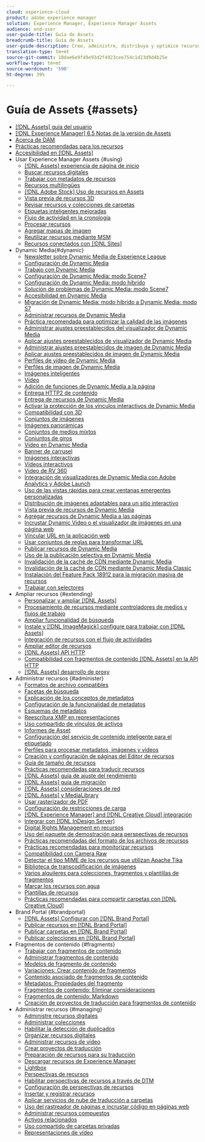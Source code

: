 ```yaml
---
cloud: experience-cloud
product: adobe experience manager
solution: Experience Manager, Experience Manager Assets
audience: end-user
user-guide-title: Guía de Assets
breadcrumb-title: Guía de Assets
user-guide-description: Cree, administre, distribuya y optimice recursos digitales.
translation-type: tm+mt
source-git-commit: 10dae6e9f49e93d2f4923cee754c1d23d9d4b25e
workflow-type: tm+mt
source-wordcount: '590'
ht-degree: 39%

---
```



# Guía de Assets {#assets}

+ [[!DNL Assets] guía del usuario](home.md)
+ [[!DNL Experience Manager] 6.5 Notas de la versión de Assets](https://experienceleague.adobe.com/docs/experience-manager-65/release-notes/assets.html)
+ [Acerca de DAM](assets.md)
+ [Prácticas recomendadas para los recursos](best-practices-for-assets.md)
+ [Accesibilidad en [!DNL Assets]](accessibility.md)
+ Usar Experience Manager Assets {#using}
   + [[!DNL Assets] experiencia de página de inicio](assets-home-page.md)
   + [Buscar recursos digitales](search-assets.md)
   + [Trabajar con metadatos de recursos](metadata.md)
   + [Recursos multilingües](multilingual-assets.md)
   + [ [!DNL Adobe Stock] Uso de recursos en Assets](aem-assets-adobe-stock.md)
   + [Vista previa de recursos 3D](previewing-3d-assets.md)
   + [Revisar recursos y colecciones de carpetas](bulk-approval.md)
   + [Etiquetas inteligentes mejoradas](enhanced-smart-tags.md)
   + [Flujo de actividad en la cronología](activity-stream.md)
   + [Procesar recursos](assets-workflow.md)
   + [Agregar mapas de imagen](image-maps.md)
   + [Reutilizar recursos mediante MSM](reuse-assets-using-msm.md)
   + [Recursos conectados con [!DNL Sites]](use-assets-across-connected-assets-instances.md)
+ Dynamic Media{#dynamic}
   + [Newsletter sobre Dynamic Media de Experience League](dynamic-media-newsletter.md)
   + [Configuración de Dynamic Media](administering-dynamic-media.md)
   + [Trabajo con Dynamic Media](dynamic-media.md)
   + [Configuración de Dynamic Media: modo Scene7](config-dms7.md)
   + [Configuración de Dynamic Media: modo híbrido](config-dynamic.md)
   + [Solución de problemas de Dynamic Media: modo Scene7](troubleshoot-dms7.md)
   + [Accesibilidad en Dynamic Media](accessibility-dm.md)
   + [Migración de Dynamic Media: modo híbrido a Dynamic Media: modo S7](migrate-from-hybrid-to-dms7.md)
   + [Administrar recursos de Dynamic Media](managing-assets.md)
   + [Práctica recomendada para optimizar la calidad de las imágenes](best-practices-for-optimizing-the-quality-of-your-images.md)
   + [Administrar ajustes preestablecidos del visualizador de Dynamic Media](managing-viewer-presets.md)
   + [Aplicar ajustes preestablecidos de visualizador de Dynamic Media](viewer-presets.md)
   + [Administrar ajustes preestablecidos de imagen de Dynamic Media](managing-image-presets.md)
   + [Aplicar ajustes preestablecidos de imagen de Dynamic Media](image-presets.md)
   + [Perfiles de vídeo de Dynamic Media](video-profiles.md)
   + [Perfiles de imagen de Dynamic Media](image-profiles.md)
   + [Imágenes inteligentes](imaging-faq.md)
   + [Vídeo](s7-video.md)
   + [Adición de funciones de Dynamic Media a la página](scene7.md)
   + [Entrega HTTP2 de contenido](http2.md)
   + [Entrega de recursos de Dynamic Media](delivering-dynamic-media-assets.md)
   + [Activar la protección de los vínculos interactivos de Dynamic Media](hotlink-protection.md)
   + [Compatibilidad con 3D](/help/assets/assets-3d.md)
   + [Conjuntos de imágenes](image-sets.md)
   + [Imágenes panorámicas](panoramic-images.md)
   + [Conjuntos de medios mixtos](mixed-media-sets.md)
   + [Conjuntos de giros](spin-sets.md)
   + [Vídeo en Dynamic Media](video.md)
   + [Banner de carrusel](carousel-banners.md)
   + [Imágenes interactivas](interactive-images.md)
   + [Vídeos interactivos](interactive-videos.md)
   + [Vídeo de RV 360](/help/assets/360-video.md)
   + [Integración de visualizadores de Dynamic Media con Adobe Analytics y Adobe Launch](/help/assets/launch.md)
   + [Uso de las vistas rápidas para crear ventanas emergentes personalizadas](custom-pop-ups.md)
   + [Distribución de imágenes adaptables para un sitio interactivo](responsive-site.md)
   + [Vista previa de recursos de Dynamic Media](previewing-assets.md)
   + [Agregar recursos de Dynamic Media a las páginas](adding-dynamic-media-assets-to-pages.md)
   + [Incrustar Dynamic Video o el visualizador de imágenes en una página web](embed-code.md)
   + [Vincular URL en la aplicación web](linking-urls-to-yourwebapplication.md)
   + [Usar conjuntos de reglas para transformar URL](using-rulesets-to-transform-urls.md)
   + [Publicar recursos de Dynamic Media](publishing-dynamicmedia-assets.md)
   + [Uso de la publicación selectiva en Dynamic Media](selective-publishing.md)
   + [Invalidación de la caché de CDN mediante Dynamic Media](invalidate-cdn-cache-dynamic-media.md)
   + [Invalidación de la caché de CDN mediante Dynamic Media Classic](invalidate-cdn-cache-dm-classic.md)
   + [Instalación del Feature Pack 18912 para la migración masiva de recursos](bulk-ingest-migrate.md)
   + [Trabajar con selectores](working-with-selectors.md)
+ Ampliar recursos {#extending}
   + [Personalizar y ampliar [!DNL Assets]](extending-assets.md)
   + [Procesamiento de recursos mediante controladores de medios y flujos de trabajo](media-handlers.md)
   + [Ampliar funcionalidad de búsqueda](searchx.md)
   + [Instale y  [!DNL ImageMagick] configure para trabajar con [!DNL Assets]](best-practices-for-imagemagick.md)
   + [Integración de recursos con el flujo de actividades](extending-activity-stream.md)
   + [Ampliar editor de recursos](asseteditorx.md)
   + [[!DNL Assets] API HTTP](mac-api-assets.md)
   + [Compatibilidad con fragmentos de contenido  [!DNL Assets] en la API HTTP](assets-api-content-fragments.md)
   + [[!DNL Assets] desarrollo de proxy](proxy.md)
+ Administrar recursos {#administer}
   + [Formatos de archivo compatibles](assets-formats.md)
   + [Facetas de búsqueda](search-facets.md)
   + [Explicación de los conceptos de metadatos](metadata-concepts.md)
   + [Configuración de la funcionalidad de metadatos](metadata-config.md)
   + [Esquemas de metadatos](metadata-schemas.md)
   + [Reescritura XMP en representaciones](xmp-writeback.md)
   + [Uso compartido de vínculos de activos](link-sharing.md)
   + [Informes de Asset](asset-reports.md)
   + [Configuración del servicio de contenido inteligente para el etiquetado](config-smart-tagging.md)
   + [Perfiles para procesar metadatos, imágenes y vídeos](processing-profiles.md)
   + [Creación y configuración de páginas del Editor de recursos](assets-finder-editor.md)
   + [Guía de tamaño de recursos](assets-sizing-guide.md)
   + [Prácticas recomendadas para traducir recursos](best-practices-for-translating-assets-efficiently.md)
   + [[!DNL Assets] guía de ajuste del rendimiento](performance-tuning-guidelines.md)
   + [[!DNL Assets] guía de migración](assets-migration-guide.md)
   + [[!DNL Assets] consideraciones de red](assets-network-considerations.md)
   + [[!DNL Assets] y MediaLibrary](medialibrary.md)
   + [Usar rasterizador de PDF](aem-pdf-rasterizer.md)
   + [Configuración de restricciones de carga](configuring-asset-upload-restrictions.md)
   + [[!DNL Experience Manager] and [!DNL Creative Cloud] integración](aem-cc-integration-best-practices.md)
   + [Integrar con [!DNL InDesign Server]](indesign.md)
   + [Digital Rights Management en recursos](drm.md)
   + [Uso del paquete de demostración para perspectivas de recursos](use-demo-package-for-asset-insights.md)
   + [Prácticas recomendadas del formato de los archivos de recursos](assets-file-format-best-practices.md)
   + [Prácticas recomendadas para monitorizar recursos](assets-monitoring-best-practices.md)
   + [Compatibilidad con Camera Raw](camera-raw.md)
   + [Detectar el tipo MIME de los recursos que utilizan Apache Tika](detect-asset-mime-type-with-tika.md)
   + [Biblioteca de transcodificación de imágenes](imaging-transcoding-library.md)
   + [Varios alquileres para colecciones, fragmentos y plantillas de fragmentos](multi-tenancy.md)
   + [Marcar los recursos con agua](watermarking.md)
   + [Plantillas de recursos](asset-templates.md)
   + [Prácticas recomendadas para compartir carpetas con [!DNL Creative Cloud]](aem-cc-folder-sharing-best-practices.md)
+ Brand Portal {#brandportal}
   + [ [!DNL Assets] Configurar con [!DNL Brand Portal]](configure-aem-assets-with-brand-portal.md)
   + [Publicar recursos en [!DNL Brand Portal]](brand-portal-publish-assets.md)
   + [Publicar carpetas en [!DNL Brand Portal]](brand-portal-publish-folder.md)
   + [Publicar colecciones en [!DNL Brand Portal]](brand-portal-publish-collection.md)
+ Fragmentos de contenido {#fragments}
   + [Trabajar con fragmentos de contenido](content-fragments/content-fragments.md)
   + [Administrar fragmentos de contenido](content-fragments/content-fragments-managing.md)
   + [Modelos de fragmento de contenido](content-fragments/content-fragments-models.md)
   + [Variaciones: Crear contenido de fragmentos](content-fragments/content-fragments-variations.md)
   + [Contenido asociado de fragmentos de contenido](content-fragments/content-fragments-assoc-content.md)
   + [Metadatos: Propiedades del fragmento](content-fragments/content-fragments-metadata.md)
   + [Fragmentos de contenido: Eliminar consideraciones](content-fragments/content-fragments-delete.md)
   + [Fragmentos de contenido: Markdown](content-fragments/content-fragments-markdown.md)
   + [Creación de proyectos de traducción para fragmentos de contenido](creating-translation-projects-for-content-fragments.md)
+ Administrar recursos {#managing}
   + [Administre recursos digitales](manage-assets.md)
   + [Administrar colecciones](manage-collections.md)
   + [Habilitar la detección de duplicados](duplicate-detection.md)
   + [Organizar recursos digitales](organize-assets.md)
   + [Administrar recursos de vídeo](managing-video-assets.md)
   + [Crear proyectos de traducción](translation-projects.md)
   + [Preparación de recursos para su traducción](preparing-assets-for-translation.md)
   + [Descargar recursos de Experience Manager](download-assets-from-aem.md)
   + [Lightbox](light-box.md)
   + [Perspectivas de recursos](asset-insights.md)
   + [Habilitar perspectivas de recursos a través de DTM](use-dtm-for-asset-insights.md)
   + [Configuración de perspectivas de recursos](configure-asset-insights.md)
   + [Insertar y registrar recursos](check-out-and-submit-assets.md)
   + [Aplicar servicios de nube de traducción a carpetas](transition-cloud-services.md)
   + [Uso del rastreador de páginas e incrustar código en páginas web](use-page-tracker.md)
   + [Administrar recursos compuestos](managing-linked-subassets.md)
   + [Activos relacionados](related-assets.md)
   + [Uso compartido de carpetas privadas](private-folder.md)
   + [Representaciones de vídeo](video-renditions.md)
